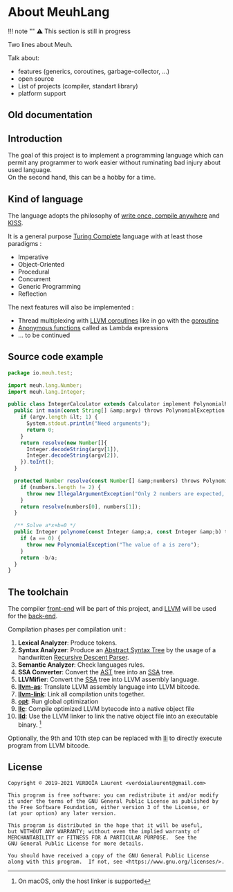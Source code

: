 # About MeuhLang

!!! note ""
    :warning: This section is still in progress

Two lines about Meuh.

Talk about:

- features (generics, coroutines, garbage-collector, ...)
- open source
- List of projects (compiler, standart library)
- platform support




## Old documentation


## Introduction

The goal of this project is to implement a programming language which can permit any
programmer to work easier without ruminating bad injury about used language.  
On the second hand, this can be a hobby for a time.

## Kind of language

The language adopts the philosophy of [write once, compile anywhere][woca]
and [KISS][kiss].

It is a general purpose [Turing Complete][Turing] language with at least those paradigms :

- Imperative
- Object-Oriented
- Procedural
- Concurrent
- Generic Programming
- Reflection

The next features will also be implemented :

- Thread multiplexing with [LLVM coroutines][coroutines] like in go with the [goroutine][goroutine]
- [Anonymous functions][lambda] called as Lambda expressions
- ... to be continued

## Source code example

```javascript
package io.meuh.test;

import meuh.lang.Number;
import meuh.lang.Integer;

public class IntegerCalculator extends Calculator implement PolynomialResolver {
  public int main(const String[] &amp;argv) throws PolynomialException {
    if (argv.length &lt; 1) {
      System.stdout.println("Need arguments");
      return 0;
    }
    return resolve(new Number[]{
      Integer.decodeString(argv[1]),
      Integer.decodeString(argv[2]),
    }).toInt();
  }

  protected Number resolve(const Number[] &amp;numbers) throws PolynomialException {
    if (numbers.length != 2) {
      throw new IllegalArgumentException("Only 2 numbers are expected, not: " + numbers.length);
    }
    return resolve(numbers[0], numbers[1]);
  }

  /** Solve a*x+b=0 */
  public Integer polynome(const Integer &amp;a, const Integer &amp;b) throws PolynomialException {
    if (a == 0) {
      throw new PolynomialException("The value of a is zero");
    }
    return -b/a;
  }
}
```

## The toolchain

The compiler [front-end][front-end] will be part of this project, and [LLVM][llvm]
will be used for the [back-end][back-end].

Compilation phases per compilation unit :

1. **Lexical Analyzer**: Produce tokens.
2. **Syntax Analyzer**: Produce an [Abstract Syntax Tree][ast] by the usage of a handwritten [Recursive Descent Parser][rdp].
3. **Semantic Analyzer**: Check languages rules.
4. **SSA Converter**: Convert the [AST][ast] tree into an [SSA][ssa] tree.
5. **LLVMifier**: Convert the [SSA][ssa] tree into LLVM assembly language.
6. **[llvm-as][llvm-as]**: Translate LLVM assembly language into LLVM bitcode.
7. **[llvm-link][llvm-link]**: Link all compilation units together.
8. **[opt][opt]**: Run global optimization
9. **[llc][llc]**: Compile optimized LLVM bytecode into a native object file
10. **[lld][lld]**: Use the LLVM linker to link the native object file into an executable binary. [^1]

Optionally, the 9th and 10th step can be replaced with [lli][lli] to directly execute program from LLVM bitcode.

## License

```plain
Copyright © 2019-2021 VERDOÏA Laurent <verdoialaurent@gmail.com>

This program is free software: you can redistribute it and/or modify
it under the terms of the GNU General Public License as published by
the Free Software Foundation, either version 3 of the License, or
(at your option) any later version.

This program is distributed in the hope that it will be useful,
but WITHOUT ANY WARRANTY; without even the implied warranty of
MERCHANTABILITY or FITNESS FOR A PARTICULAR PURPOSE.  See the
GNU General Public License for more details.

You should have received a copy of the GNU General Public License
along with this program.  If not, see <https://www.gnu.org/licenses/>.
```

[^1]: On macOS, only the host linker is supported

[ast]: https://en.wikipedia.org/wiki/Abstract_syntax_tree
[back-end]: https://en.wikipedia.org/wiki/Compiler#Back_end
[coroutines]: http://llvm.org/docs/Coroutines.html
[front-end]: https://en.wikipedia.org/wiki/Compiler#Front_end
[goroutine]: https://golang.org/doc/effective_go.html#goroutines
[kiss]: https://en.wikipedia.org/wiki/KISS_principle
[lambda]: https://en.wikipedia.org/wiki/Anonymous_function
[llc]: https://llvm.org/docs/CommandGuide/llc.html
[lld]: https://lld.llvm.org/
[llvm]: https://llvm.org/
[lli]: https://llvm.org/docs/CommandGuide/lli.html
[llvm-as]: https://llvm.org/docs/CommandGuide/llvm-as.html
[llvm-link]: https://llvm.org/docs/CommandGuide/llvm-link.html
[opt]: https://llvm.org/docs/CommandGuide/opt.html
[rdp]: https://en.wikipedia.org/wiki/Recursive_descent_parser
[ssa]: https://en.wikipedia.org/wiki/Static_single_assignment_form
[Turing]: https://en.wikipedia.org/wiki/Turing_completeness
[woca]: https://en.wikipedia.org/wiki/Write_once,_compile_anywhere
